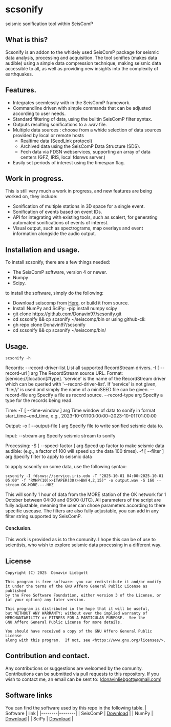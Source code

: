 # scsonify
seismic sonification tool within SeisComP

## What is this?
Scsonify is an addon to the whidely used SeisComP package for seismic data analysis, processing and acquisition.
The tool sonifies (makes data audible) using a simple data compression technique, making seismic data accessible to all, as well as providing new insights into the complexity of earthquakes.
## Features.
- Integrates seemlessly with in the SeisComP framework.
- Commandline driven with simple commands that can be adjusted according to user needs.
- Standard filtering of data, using the builtin SeisComP filter syntax.
- Outputs resulting sonifications to a .wav file.
- Multiple data sources : choose from a whide selection of data sources provided by local or remote hosts
  - Realtime data (SeedLink protocol)
  - Archived data using the SeisComP Data Structure (SDS).
  - Fech data via FDSN webservices, supporting an array of data centers (GFZ, IRIS, local fdsnws server.)
- Easily set periods of interest using the timespan flag.
## Work in progress.
This is still very much a work in progress, and new features are being worked on, they include:
- Sonification of multiple stations in 3D space for a single event.
- Sonification of events based on event IDs.
- API for integrating with existing tools, such as scalert, for generating automated sonifications of events of interest.
- Visual output, such as spectrograms, map overlays and event information alongside the audio output.

## Installation and usage.
To install scsonify, there are a few things needed:
- The SeisComP software, version 4 or newer.
- Numpy
- Scipy.

to install the software, simply do the following:

- Download seiscomp from [Here](https://www.seiscomp.de/downloader/), or build it from source.
- Install NumPy and SciPy:
  -pip install numpy scipy
- git clone https://github.com/Donavin97/scsonify.git
- cd scsonify && cp scsonify ~/seiscomp/bin
or using github-cli:
- gh repo clone Donavin97/scsonify
- cd scsonify && cp scsonify ~/seiscomp/bin/

## Usage.
```
scsonify -h
```
Records:
  --record-driver-list       List all supported RecordStream drivers.
  -I [ --record-url ] arg    The RecordStream source URL. Format:
                             [service://]location[#type]. 'service' is the name
                             of the RecordStream driver which can be queried
                             with '--record-driver-list'. If 'service' is not
                             given, 'file://' is used and simply the name of a
                             miniSEED file can be given.
  --record-file arg          Specify a file as record source.
  --record-type arg          Specify a type for the records being read.

Time:
  -T [ --time-window ] arg   Time window of data to sonify in format
                             start_time~end_time, e.g.,
                             2023-10-01T00:00:00~2023-10-01T01:00:00

Output:
  -o [ --output-file ] arg   Specify file to write sonified seismic data to.

Input:
  --stream arg               Specify seismic stream to sonify

Processing:
  -S [ --speed-factor ] arg  Speed up factor to make seismic data audible:
                             (e.g., a factor of 100 will speed up the data 100
                             times).
  -f [ --filter ] arg        Specify filter to apply to seismic data

to apply scsonify on some data, use the following syntax:
```
scsonify -I fdsnws://service.iris.edu -T "2025-10-01 04:00~2025-10-01 05:00" -f "RMHP(10)>>ITAPER(30)>>BW(4,2,15)" -o output.wav -S 160 --stream OK.MORE.--.HHZ
```
This will sonify 1 hour of data from the MORE station of the OK network for 1 October between 04:00 and 05:00 (UTC).
All parameters of the script are fully adjustable, meaning the user can chose parameters according to there specific usecase.
The filters are also fully adjustable, you can add in any filter string supported by SeisComP.
#### Conclusion.
This work is provided as is to the comunity.
I hope this can be of use to scientists, who wish to explore seismic data processing in a different way.
## License
    Copyright (C) 2025  Donavin Liebgott

    This program is free software: you can redistribute it and/or modify
    it under the terms of the GNU Affero General Public License as published
    by the Free Software Foundation, either version 3 of the License, or
    (at your option) any later version.

    This program is distributed in the hope that it will be useful,
    but WITHOUT ANY WARRANTY; without even the implied warranty of
    MERCHANTABILITY or FITNESS FOR A PARTICULAR PURPOSE.  See the
    GNU Affero General Public License for more details.

    You should have received a copy of the GNU Affero General Public License
    along with this program.  If not, see <https://www.gnu.org/licenses/>.
 
## Contribution and contact.
Any contributions or suggestions are welcomed by the comunity.
Contributions can be submitted via pull requests to this repository.
If you wish to contact me, an email can be sent to:
(donavinliebgott@gmail.com)
## Software links
You can find the software used by this repo in the following table.
| Software | link |
|--------|--------|
| SeisComP | [Download](https://www.seiscomp.de/) |
| NumPy | [Download](https:://www.numpy.org/) |
| SciPy | [Download](https://www.scipy.org/) |

